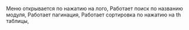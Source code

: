 Меню открывается по нажатию на лого,
Работает поиск по названию модуля,
Работает пагинация,
Работает сортировка по нажатию на th таблицы,
